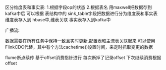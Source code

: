 区分维度表和事实表:
1.根据字段op的状态
2.根据表名
用maxwell把数据存到kafka中后  可以根据 表结构中的 
sink_table字段把数据进行分为维度表和事实表
维度表存入到 hbase中,维表关联
事实表存入到kafka中


广播流:

数据需要在所有任务中保持一致且实时更新,配置表和主流表关联起来
可以使用FlinkCDC代替，其中有个方法cachetime()设置时间，来定时抓取变更的数据

flume断点续传
基于offset消费指针进行
每次断掉了记录offset
下次继续消费根据offset




